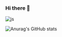 ### Hi there 👋
![js](https://img.shields.io/badge/Flutter-02569B?style=for-the-badge&logo=flutter&logoColor=white)

![Anurag's GitHub stats](https://github-readme-stats.vercel.app/api?username=sungheeyoon&show_icons=true&theme=00000000)
